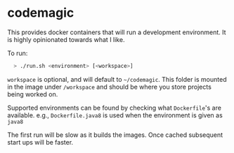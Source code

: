 # codemagic

This provides docker containers that will run a development environment.
It is highly opinionated towards what I like.

To run:
```bash
  > ./run.sh <environment> [<workspace>]
 ```
 
 `workspace` is optional, and will default to `~/codemagic`.
 This folder is mounted in the image under `/workspace` and should be where you store projects being worked on.
 
Supported environments can be found by checking what `Dockerfile`'s are available. e.g., `Dockerfile.java8` is used
when the environment is given as `java8`

The first run will be slow as it builds the images. Once cached subsequent start ups will be faster.

